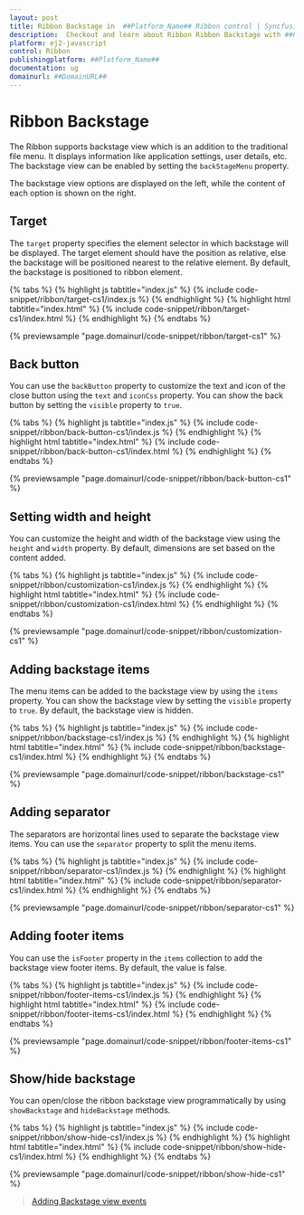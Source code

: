```yaml
---
layout: post
title: Ribbon Backstage in  ##Platform_Name## Ribbon control | Syncfusion
description:  Checkout and learn about Ribbon Ribbon Backstage with ##Platform_Name## Ribbon control of Syncfusion Essential JS 2 and more details.
platform: ej2-javascript
control: Ribbon
publishingplatform: ##Platform_Name##
documentation: ug
domainurl: ##DomainURL##
---
```


# Ribbon Backstage

The Ribbon supports backstage view which is an addition to the traditional file menu. It displays information like application settings, user details, etc. The backstage view can be enabled by setting the `backStageMenu` property.

The backstage view options are displayed on the left, while the content of each option is shown on the right.

## Target

The `target` property specifies the element selector in which backstage will be displayed. The target element should have the position as relative, else the backstage will be positioned nearest to the relative element. By default, the backstage is positioned to ribbon element.

{% tabs %}
{% highlight js tabtitle="index.js" %}
{% include code-snippet/ribbon/target-cs1/index.js %}
{% endhighlight %}
{% highlight html tabtitle="index.html" %}
{% include code-snippet/ribbon/target-cs1/index.html %}
{% endhighlight %}
{% endtabs %}
          
{% previewsample "page.domainurl/code-snippet/ribbon/target-cs1" %}

## Back button

You can use the `backButton` property to customize the text and icon of the close button using the `text` and `iconCss` property. You can show the back button by setting the `visible` property to `true`.

{% tabs %}
{% highlight js tabtitle="index.js" %}
{% include code-snippet/ribbon/back-button-cs1/index.js %}
{% endhighlight %}
{% highlight html tabtitle="index.html" %}
{% include code-snippet/ribbon/back-button-cs1/index.html %}
{% endhighlight %}
{% endtabs %}
          
{% previewsample "page.domainurl/code-snippet/ribbon/back-button-cs1" %}

## Setting width and height

You can customize the height and width of the backstage view using the `height` and `width` property. By default, dimensions are set based on the content added.

{% tabs %}
{% highlight js tabtitle="index.js" %}
{% include code-snippet/ribbon/customization-cs1/index.js %}
{% endhighlight %}
{% highlight html tabtitle="index.html" %}
{% include code-snippet/ribbon/customization-cs1/index.html %}
{% endhighlight %}
{% endtabs %}
          
{% previewsample "page.domainurl/code-snippet/ribbon/customization-cs1" %}

## Adding backstage items

The menu items can be added to the backstage view by using the `items` property. You can show the backstage view by setting the `visible` property to `true`. By default, the backstage view is hidden.

{% tabs %}
{% highlight js tabtitle="index.js" %}
{% include code-snippet/ribbon/backstage-cs1/index.js %}
{% endhighlight %}
{% highlight html tabtitle="index.html" %}
{% include code-snippet/ribbon/backstage-cs1/index.html %}
{% endhighlight %}
{% endtabs %}
          
{% previewsample "page.domainurl/code-snippet/ribbon/backstage-cs1" %}

## Adding separator

The separators are horizontal lines used to separate the backstage view items. You can use the `separator` property to split the menu items.

{% tabs %}
{% highlight js tabtitle="index.js" %}
{% include code-snippet/ribbon/separator-cs1/index.js %}
{% endhighlight %}
{% highlight html tabtitle="index.html" %}
{% include code-snippet/ribbon/separator-cs1/index.html %}
{% endhighlight %}
{% endtabs %}
          
{% previewsample "page.domainurl/code-snippet/ribbon/separator-cs1" %}

## Adding footer items

You can use the `isFooter` property in the `items` collection to add the backstage view footer items. By default, the value is false.

{% tabs %}
{% highlight js tabtitle="index.js" %}
{% include code-snippet/ribbon/footer-items-cs1/index.js %}
{% endhighlight %}
{% highlight html tabtitle="index.html" %}
{% include code-snippet/ribbon/footer-items-cs1/index.html %}
{% endhighlight %}
{% endtabs %}
          
{% previewsample "page.domainurl/code-snippet/ribbon/footer-items-cs1" %}

## Show/hide backstage

You can open/close the ribbon backstage view programmatically by using `showBackstage` and `hideBackstage` methods.

{% tabs %}
{% highlight js tabtitle="index.js" %}
{% include code-snippet/ribbon/show-hide-cs1/index.js %}
{% endhighlight %}
{% highlight html tabtitle="index.html" %}
{% include code-snippet/ribbon/show-hide-cs1/index.html %}
{% endhighlight %}
{% endtabs %}
          
{% previewsample "page.domainurl/code-snippet/ribbon/show-hide-cs1" %}

> [Adding Backstage view events](./events#backStageItemClick)
